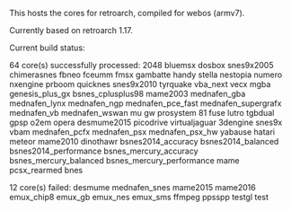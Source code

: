 This hosts the cores for retroarch, compiled for webos (armv7).

Currently based on retroarch 1.17.

Current build status:

64 core(s) successfully processed:
	2048 bluemsx dosbox snes9x2005 chimerasnes fbneo fceumm fmsx
	gambatte handy stella nestopia numero nxengine prboom quicknes
	snes9x2010 tyrquake vba_next vecx mgba genesis_plus_gx
	bsnes_cplusplus98 mame2003 mednafen_gba mednafen_lynx
	mednafen_ngp mednafen_pce_fast mednafen_supergrafx mednafen_vb
	mednafen_wswan mu gw prosystem 81 fuse lutro tgbdual gpsp
	o2em opera desmume2015 picodrive virtualjaguar 3dengine
	snes9x vbam mednafen_pcfx mednafen_psx mednafen_psx_hw
	yabause hatari meteor mame2010 dinothawr bsnes2014_accuracy
	bsnes2014_balanced bsnes2014_performance bsnes_mercury_accuracy
	bsnes_mercury_balanced bsnes_mercury_performance mame pcsx_rearmed
	bnes
 
12 core(s) failed:
   desmume mednafen_snes mame2015 mame2016 emux_chip8 emux_gb emux_nes
   emux_sms ffmpeg ppsspp testgl test
